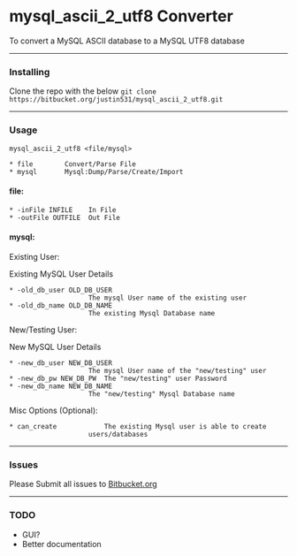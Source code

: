 
# mysql_ascii_2_utf8 Converter

To convert a MySQL ASCII database to a MySQL UTF8 database

---

### Installing
Clone the repo with the below
`git clone https://bitbucket.org/justin531/mysql_ascii_2_utf8.git`

---

### Usage

`mysql_ascii_2_utf8 <file/mysql>`

    * file        Convert/Parse File                                                                                                                                                                                                                                             
    * mysql       Mysql:Dump/Parse/Create/Import


#### file:

    * -inFile INFILE    In File
    * -outFile OUTFILE  Out File

#### mysql:

Existing User:

  Existing MySQL User Details

    * -old_db_user OLD_DB_USER
                        The mysql User name of the existing user
    * -old_db_name OLD_DB_NAME
                        The existing Mysql Database name

New/Testing User:

  New MySQL User Details

    * -new_db_user NEW_DB_USER
                        The mysql User name of the "new/testing" user
    * -new_db_pw NEW_DB_PW  The "new/testing" user Password
    * -new_db_name NEW_DB_NAME
                        The "new/testing" Mysql Database name

Misc Options (Optional):

    * can_create            The existing Mysql user is able to create
                        users/databases


---

### Issues
Please Submit all issues to [Bitbucket.org](https://bitbucket.org/justin531/mysql_ascii_2_utf8/issues/new)

---

### TODO 
 * GUI?
 * Better documentation
